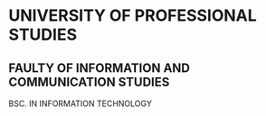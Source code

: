 # UNIVERSITY OF PROFESSIONAL STUDIES
## FAULTY OF INFORMATION AND COMMUNICATION STUDIES

BSC. IN INFORMATION TECHNOLOGY
